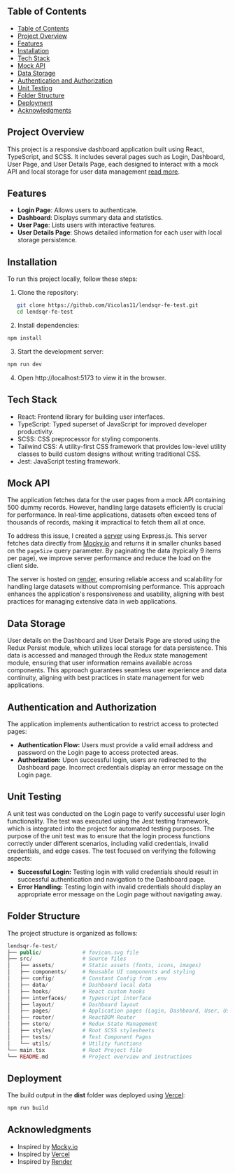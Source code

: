 ## Table of Contents

- [Table of Contents](#table-of-contents)
- [Project Overview](#project-overview)
- [Features](#features)
- [Installation](#installation)
- [Tech Stack](#tech-stack)
- [Mock API](#mock-api)
- [Data Storage](#data-storage)
- [Authentication and Authorization](#authentication-and-authorization)
- [Unit Testing](#unit-testing)
- [Folder Structure](#folder-structure)
- [Deployment](#deployment)
- [Acknowledgments](#acknowledgments)

## Project Overview
This project is a responsive dashboard application built using React, TypeScript, and SCSS. It includes several pages such as Login, Dashboard, User Page, and User Details Page, each designed to interact with a mock API and local storage for user data management [read more](https://docs.google.com/document/d/1G3pKi4uwbgFA0kfJJJh_5u1paEuCCldFHBCN3iZOLgw/edit?usp=sharing).

## Features
- **Login Page**: Allows users to authenticate.
- **Dashboard**: Displays summary data and statistics.
- **User Page**: Lists users with interactive features.
- **User Details Page**: Shows detailed information for each user with local storage persistence.

## Installation
To run this project locally, follow these steps:

1. Clone the repository:
```bash
   git clone https://github.com/Vicolas11/lendsqr-fe-test.git
   cd lendsqr-fe-test
```
2. Install dependencies:
```bash
npm install
```
3. Start the development server:
```bash
npm run dev
```
4. Open http://localhost:5173 to view it in the browser.

## Tech Stack
- React: Frontend library for building user interfaces.
- TypeScript: Typed superset of JavaScript for improved developer productivity.
- SCSS: CSS preprocessor for styling components.
- Tailwind CSS: A utility-first CSS framework that provides low-level utility classes to build custom designs without writing traditional CSS.
- Jest: JavaScript testing framework.

## Mock API
The application fetches data for the user pages from a mock API containing 500 dummy records. However, handling large datasets efficiently is crucial for performance. In real-time applications, datasets often exceed tens of thousands of records, making it impractical to fetch them all at once. 

To address this issue, I created a [server](https://github.com/Vicolas11/lendsqr-mockyapi-be) using Express.js. This server fetches data directly from [Mocky.io](https://run.mocky.io/v3/ad281a0d-05ad-4e4f-a527-26603b13e6a8) and returns it in smaller chunks based on the `pageSize` query parameter. By paginating the data (typically 9 items per page), we improve server performance and reduce the load on the client side.

The server is hosted on [render](https://api-lendsqrmocky.onrender.com/data?page=1&pageSize=9), ensuring reliable access and scalability for handling large datasets without compromising performance. This approach enhances the application's responsiveness and usability, aligning with best practices for managing extensive data in web applications.

## Data Storage
User details on the Dashboard and User Details Page are stored using the Redux Persist module, which utilizes local storage for data persistence. This data is accessed and managed through the Redux state management module, ensuring that user information remains available across components. This approach guarantees seamless user experience and data continuity, aligning with best practices in state management for web applications.

## Authentication and Authorization
The application implements authentication to restrict access to protected pages:

- **Authentication Flow:** Users must provide a valid email address and password on the Login page to access protected areas.
- **Authorization:** Upon successful login, users are redirected to the Dashboard page. Incorrect credentials display an error message on the Login page.

## Unit Testing
A unit test was conducted on the Login page to verify successful user login functionality. The test was executed using the Jest testing framework, which is integrated into the project for automated testing purposes.
The purpose of the unit test was to ensure that the login process functions correctly under different scenarios, including valid credentials, invalid credentials, and edge cases. The test focused on verifying the following aspects:

- **Successful Login:** Testing login with valid credentials should result in successful authentication and navigation to the Dashboard page.
- **Error Handling:** Testing login with invalid credentials should display an appropriate error message on the Login page without navigating away.

## Folder Structure
The project structure is organized as follows:
```php
lendsqr-fe-test/
├── public/             # favicon.svg file
├── src/                # Source files
│   ├── assets/         # Static assets (fonts, icons, images)
│   ├── components/     # Reusable UI components and styling
│   ├── config/         # Constant Config from .env
│   ├── data/           # Dashboard local data
│   ├── hooks/          # React custom hooks
│   ├── interfaces/     # Typescript interface
│   ├── layout/         # Dashboard layout
│   ├── pages/          # Application pages (Login, Dashboard, User, UserDetail)
│   ├── router/         # ReactDOM Router
│   ├── store/          # Redux State Management
│   ├── styles/         # Root SCSS stylesheets
│   ├── tests/          # Test Component Pages
│   └── utils/          # Utility functions
└── main.tsx            # Root Project file
└── README.md           # Project overview and instructions
```

## Deployment
The build output in the **dist** folder was deployed using [Vercel](https://victor-akoh-lendsqr-fe-test.vercel.app/):

```bash
npm run build
```

## Acknowledgments
- Inspired by [Mocky.io](http://mocky.io/)
- Inspired by [Vercel](https://vercel.com/)
- Inspired by [Render](https://render.com/)
